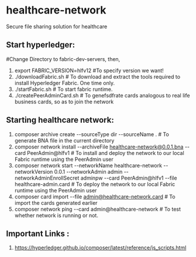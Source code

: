 # healthcare-network

Secure file sharing solution for healthcare

## Start hyperledger:
#Change Directory to fabric-dev-servers, then,
1. export FABRIC_VERSION=hlfv12 #To specify version we want!
2. ./downloadFabric.sh # To download and extract the tools required to install Hyperledger Fabric. One time only.
3. ./startFabric.sh  # To start fabric runtime.
4. ./createPeerAdminCard.sh # To genefsdfrate cards analogous to real life business cards, so as to join the network

## Starting healthcare network:
1. composer archive create --sourceType dir --sourceName . # To generate BNA file in the current directory 
2. composer network install --archiveFile healthcare-network@0.0.1.bna --card PeerAdmin@hlfv1 # To install and deploy the network to our local Fabric runtime using the PeerAdmin user
3. composer network start --networkName healthcare-network --networkVersion 0.0.1 --networkAdmin admin --networkAdminEnrollSecret adminpw --card PeerAdmin@hlfv1 --file healthcare-admin.card # To deploy the network to our local Fabric runtime using the PeerAdmin user
4. composer card import --file admin@healthcare-network.card # To import the cards generated earlier 
5. composer network ping --card admin@healthcare-network # To test whether network is running or not.


## Important Links : 
1. https://hyperledger.github.io/composer/latest/reference/js_scripts.html